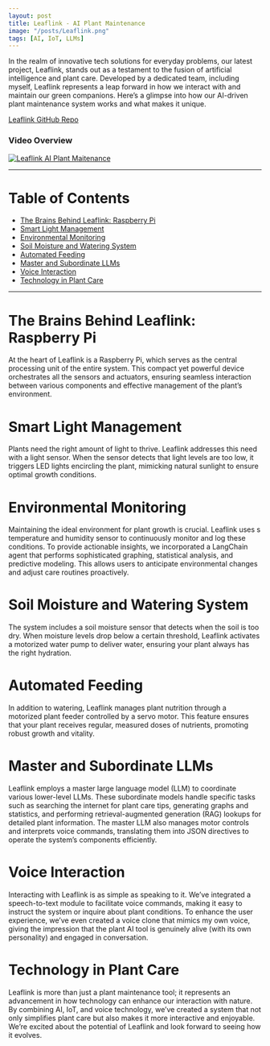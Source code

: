 ```yaml
---
layout: post
title: Leaflink - AI Plant Maintenance
image: "/posts/Leaflink.png"
tags: [AI, IoT, LLMs]
---
```


In the realm of innovative tech solutions for everyday problems, our latest project, Leaflink, stands out as a testament to the fusion of artificial intelligence and plant care. Developed by a dedicated team, including myself, Leaflink represents a leap forward in how we interact with and maintain our green companions. Here’s a glimpse into how our AI-driven plant maintenance system works and what makes it unique.

<a href="https://github.com/JaredLBailey/leaflink" target="_blank">Leaflink GitHub Repo</a>

### Video Overview
[![Leaflink AI Plant Maitenance](https://img.youtube.com/vi/W6LuD98H4Ts/maxresdefault.jpg)](https://www.youtube.com/watch?v=W6LuD98H4Ts)

___

# Table of Contents

- [The Brains Behind Leaflink: Raspberry Pi](#raspberry-pi)
- [Smart Light Management](#light)
- [Environmental Monitoring](#environment)
- [Soil Moisture and Watering System](#water)
- [Automated Feeding](#food)
- [Master and Subordinate LLMs](#llms)
- [Voice Interaction](#voice)
- [Technology in Plant Care](#tech)

___

# The Brains Behind Leaflink: Raspberry Pi <a name="raspberry-pi"></a>

At the heart of Leaflink is a Raspberry Pi, which serves as the central processing unit of the entire system. This compact yet powerful device orchestrates all the sensors and actuators, ensuring seamless interaction between various components and effective management of the plant’s environment.

# Smart Light Management <a name="light"></a>

Plants need the right amount of light to thrive. Leaflink addresses this need with a light sensor. When the sensor detects that light levels are too low, it triggers LED lights encircling the plant, mimicking natural sunlight to ensure optimal growth conditions.

# Environmental Monitoring <a name="environment"></a>

Maintaining the ideal environment for plant growth is crucial. Leaflink uses s temperature and humidity sensor to continuously monitor and log these conditions. To provide actionable insights, we incorporated a LangChain agent that performs sophisticated graphing, statistical analysis, and predictive modeling. This allows users to anticipate environmental changes and adjust care routines proactively.

# Soil Moisture and Watering System <a name="water"></a>

The system includes a soil moisture sensor that detects when the soil is too dry. When moisture levels drop below a certain threshold, Leaflink activates a motorized water pump to deliver water, ensuring your plant always has the right hydration.

# Automated Feeding <a name="food"></a>

In addition to watering, Leaflink manages plant nutrition through a motorized plant feeder controlled by a servo motor. This feature ensures that your plant receives regular, measured doses of nutrients, promoting robust growth and vitality.

# Master and Subordinate LLMs <a name="llms"></a>

Leaflink employs a master large language model (LLM) to coordinate various lower-level LLMs. These subordinate models handle specific tasks such as searching the internet for plant care tips, generating graphs and statistics, and performing retrieval-augmented generation (RAG) lookups for detailed plant information. The master LLM also manages motor controls and interprets voice commands, translating them into JSON directives to operate the system’s components efficiently.

# Voice Interaction <a name="voice"></a>

Interacting with Leaflink is as simple as speaking to it. We’ve integrated a speech-to-text module to facilitate voice commands, making it easy to instruct the system or inquire about plant conditions. To enhance the user experience, we’ve even created a voice clone that mimics my own voice, giving the impression that the plant AI tool is genuinely alive (with its own personality) and engaged in conversation.

# Technology in Plant Care <a name="tech"></a>

Leaflink is more than just a plant maintenance tool; it represents an advancement in how technology can enhance our interaction with nature. By combining AI, IoT, and voice technology, we’ve created a system that not only simplifies plant care but also makes it more interactive and enjoyable. We’re excited about the potential of Leaflink and look forward to seeing how it evolves.
